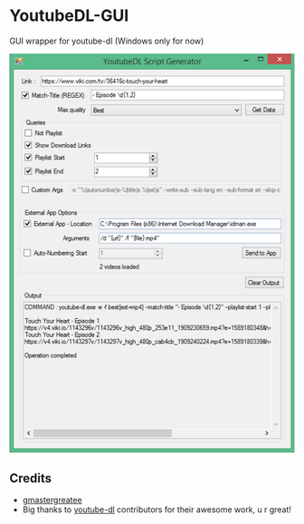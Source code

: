 # YoutubeDL-GUI
GUI wrapper for youtube-dl (Windows only for now)

![Window](https://raw.githubusercontent.com/gmastergreatee/YoutubeDL-GUI/master/ui.png)

## Credits
- [gmastergreatee](https://github.com/gmastergreatee)
- Big thanks to [youtube-dl](https://github.com/ytdl-org/youtube-dl) contributors for their awesome work, u r great!
